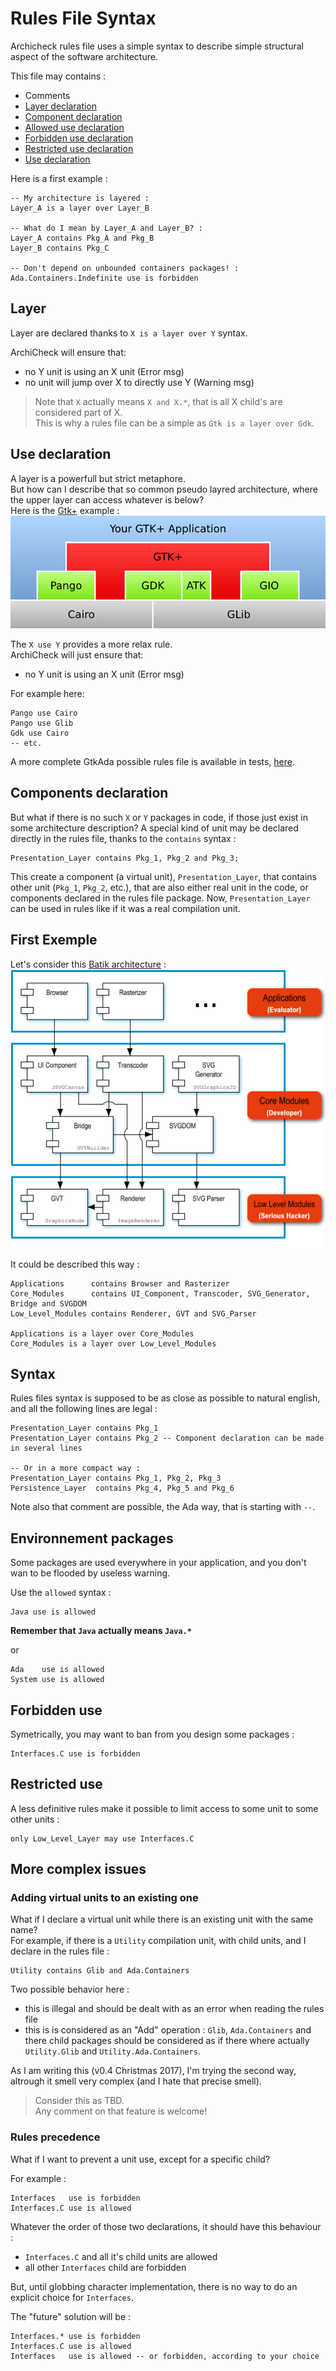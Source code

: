 Rules File Syntax
=================

Archicheck rules file uses a simple syntax to describe simple structural aspect of the software architecture.

This file may contains :
- Comments
- [Layer declaration](#layer)
- [Component declaration](#components-declaration)
- [Allowed use declaration](#environnement-packages)
- [Forbidden use declaration](#forbidden-use)
- [Restricted use declaration](#restricted-use)
- [Use declaration](#use-declaration)             

Here is a first example :
```
-- My architecture is layered :
Layer_A is a layer over Layer_B

-- What do I mean by Layer_A and Layer_B? :
Layer_A contains Pkg_A and Pkg_B
Layer_B contains Pkg_C

-- Don't depend on unbounded containers packages! :
Ada.Containers.Indefinite use is forbidden
```

Layer
-----

Layer are declared thanks to `X is a layer over Y` syntax.

ArchiCheck will ensure that:

- no Y unit is using an X unit (Error msg)
- no unit will jump over X to directly use Y (Warning msg)

> Note that `X` actually means `X and X.*`, that is all X child's are considered part of X.  
This is why a rules file can be a simple as `Gtk is a layer over Gdk`.

Use declaration
---------------

A layer is a powerfull but strict metaphore.  
But how can I describe that so common pseudo layred architecture, where the upper layer can access whatever is below?  
Here is the [Gtk+](https://www.gtk.org/overview.php) example :![](tests/gtk.png)

The `X use Y` provides a more relax rule.  
ArchiCheck will just ensure that:

- no Y unit is using an X unit (Error msg)

For example here:

```
Pango use Cairo
Pango use Glib
Gdk use Cairo
-- etc.
```
A more complete GtkAda possible rules file is available in tests, [here](#tests/gtkada.md).

Components declaration
----------------------

But what if there is no such `X` or `Y` packages in code, if those just exist in some architecture description?
A special kind of unit may be declared directly in the rules file, thanks to the `contains` syntax :
```
Presentation_Layer contains Pkg_1, Pkg_2 and Pkg_3;
```
This create a component (a virtual unit), `Presentation_Layer`, that contains other unit 
(`Pkg_1`, `Pkg_2`, etc.), that are also either real unit in the code, or components declared in the 
rules file package.
Now, `Presentation_Layer` can be used in rules like if it was a real compilation unit.

First Exemple
-------------

Let's consider this [Batik architecture](https://xmlgraphics.apache.org/batik/using/architecture.html) :  
![](img/Batik.png)

It could be described this way :

```
Applications      contains Browser and Rasterizer
Core_Modules      contains UI_Component, Transcoder, SVG_Generator, Bridge and SVGDOM
Low_Level_Modules contains Renderer, GVT and SVG_Parser

Applications is a layer over Core_Modules
Core_Modules is a layer over Low_Level_Modules
```

Syntax
------

Rules files syntax is supposed to be as close as possible to natural english, and all the following lines are legal : 

```
Presentation_Layer contains Pkg_1
Presentation_Layer contains Pkg_2 -- Component declaration can be made in several lines 

-- Or in a more compact way :
Presentation_Layer contains Pkg_1, Pkg_2, Pkg_3 
Persistence_Layer  contains Pkg_4, Pkg_5 and Pkg_6
```
Note also that comment are possible, the Ada way, that is starting with `--`.

Environnement packages
----------------------

Some packages are used everywhere in your application, and you don't wan to be flooded by useless warning.

Use the `allowed` syntax :
```
Java use is allowed
```
**Remember that `Java` actually means `Java.*`**

or 

```
Ada    use is allowed
System use is allowed
```

Forbidden use
-------------

Symetrically, you may want to ban from you design some packages :
```
Interfaces.C use is forbidden
```

Restricted use
--------------

A less definitive rules make it possible to limit access to some unit to some other units :

```
only Low_Level_Layer may use Interfaces.C
```

More complex issues
-------------------

### Adding virtual units to an existing one

What if I declare a virtual unit while there is an existing unit with the same name?  
For example, if there is a `Utility` compilation unit, with child units, and I declare in the rules file :
```
Utility contains Glib and Ada.Containers
```
Two possible behavior here :  
- this is illegal and should be dealt with as an error when reading the rules file
- this is is considered as an "Add" operation : `Glib`, `Ada.Containers` and there child packages should be considered as if there where actually `Utility.Glib` and `Utility.Ada.Containers`.
  
As I am writing this (v0.4 Christmas 2017), I'm trying the second way, altrough it smell very complex (and I hate that precise smell). 
> Consider this as TBD.  
> Any comment on that feature is welcome! 

### Rules precedence

What if I want to prevent a unit use, except for a specific child?

For example : 
```
Interfaces   use is forbidden
Interfaces.C use is allowed
```

Whatever the order of those two declarations, it should have this behaviour :
- `Interfaces.C` and all it's child units are allowed
- all other `Interfaces` child are forbidden

But, until globbing character implementation, there is no way to do an explicit choice for `Interfaces`.

The "future" solution will be :
```
Interfaces.* use is forbidden 
Interfaces.C use is allowed
Interfaces   use is allowed -- or forbidden, according to your choice
```

